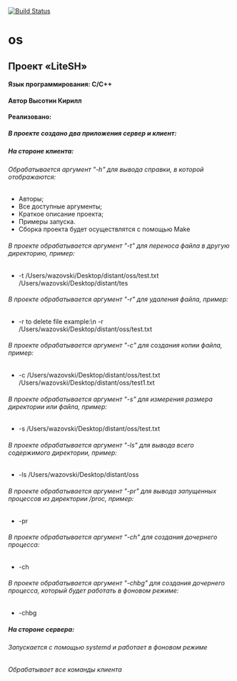 [![Build Status](https://travis-ci.org/github/MesieGrandMasterBit/OS-L4/builds/751367189)](https://github.com/MesieGrandMasterBit/OS-L4)

# os
## Проект «LiteSH»

#### Язык программирования: С/С++

#### Автор Высотин Кирилл
#### Реализовано:
##### В проекте создано два приложения сервер и клиент:
##### На стороне клиента:
###### Обрабатывается аргумент "-h" для вывода справки, в которой отображаются:
- Авторы;
- Все доступные аргументы;
- Краткое описание проекта;
- Примеры запуска.
- Сборка проекта будет осуществлятся с помощью Make
###### В проекте обрабатывается аргумент "-t" для переноса файла в другую директорию, пример:
- -t /Users/wazovski/Desktop/distant/oss/test.txt /Users/wazovski/Desktop/distant/tes
###### В проекте обрабатывается аргумент "-r" для удаления файла, пример:
- -r to delete file example:\n -r /Users/wazovski/Desktop/distant/oss/test.txt
###### В проекте обрабатывается аргумент "-c" для создания копии файла, пример:
- -c /Users/wazovski/Desktop/distant/oss/test.txt /Users/wazovski/Desktop/distant/oss/test1.txt
###### В проекте обрабатывается аргумент "-s" для измерения размера директории или файла, пример:
- -s /Users/wazovski/Desktop/distant/oss/test.txt
###### В проекте обрабатывается аргумент "-ls" для вывода всего содержимого директории, пример:
- -ls /Users/wazovski/Desktop/distant/oss
###### В проекте обрабатывается аргумент "-pr" для вывода запущенных процессов из директории /proc, пример:
- -pr
###### В проекте обрабатывается аргумент "-ch" для создания дочернего процесса:
- -ch
###### В проекте обрабатывается аргумент "-chbg" для создания дочернего процесса, который будет работать в фоновом режиме:
- -chbg
##### На стороне сервера:
###### Запускается с помощью systemd и работает в фоновом режиме
###### Обрабатывает все команды клиента
